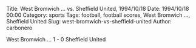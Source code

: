Title: West Bromwich … vs. Sheffield United, 1994/10/18
Date: 1994/10/18 00:00
Category: sports
Tags: football, football scores, West Bromwich …, Sheffield United
Slug: west-bromwich-vs-sheffield-united
Author: carbonero


West Bromwich … 1 - 0 Sheffield United
